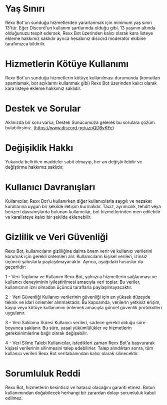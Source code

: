 # Yaş Sınırı
Rexx Bot'un sunduğu hizmetlerden yararlanmak için minimum yaş sınırı 13'tür. Eğer Discord'un kullanım şartlarında olduğu gibi, 13 yaşının altında olduğunuzu tespit edersek, Rexx Bot üzerinden kalıcı olarak kara listeye ekleme hakkımız saklıdır ayrıca hesabınız discord moderatör ekibine tarafımızca bildirilir. 

# Hizmetlerin Kötüye Kullanımı
Rexx Bot'un sunduğu hizmetlerin kötüye kullanılması durumunda (komutları spamlamak, bot açıklarını kullanmak gibi) Rexx Bot üzerinden kalıcı olarak kara listeye ekleme hakkımız saklıdır.

# Destek ve Sorular
Aklınızda bir soru varsa, Destek Sunucumuza gelerek bu sorulara çözüm bulabilirsiniz. (https://www.discord.gg/uzpQD6vKFe)

# Değişiklik Hakkı
Yukarıda belirtilen maddeler sabit olmayıp, her an değiştirilebilir ve değiştirme hakkımız saklıdır.

# Kullanıcı Davranışları
Kullanıcılar, Rexx Bot'u kullanırken diğer kullanıcılarla saygılı ve nezaket kurallarına uygun bir şekilde iletişim kurmalıdır. Taciz, ayrımcılık, tehdit veya benzeri davranışlarda bulunan kullanıcılar, bot hizmetlerinden men edilebilir ve karalisteye kalıcı bir şekilde eklenebilir.

# Gizlilik ve Veri Güvenliği

Rexx Bot, kullanıcıların gizliliğine daima önem verir ve kullanıcı verilerini korumak için gerekli önlemleri alır. Kullanıcıların kişisel verileri, izinsiz üçüncü şahıslarla paylaşılmayacaktır. Ayrıca, aşağıdaki hususlar da geçerlidir:

1 - Veri Toplama ve Kullanım
Rexx Bot, yalnızca hizmetlerin sağlanması ve kullanıcı deneyiminin iyileştirilmesi amacıyla veri toplar. Bu veriler, kullanıcının izni olmadan üçüncü taraflarla paylaşılmayacaktır.

2 - Veri Güvenliği
Kullanıcı verilerinin güvenliği için en yüksek düzeyde teknik ve idari önlemler alınmaktadır. Bu kapsamda, verilerin yetkisiz erişim, kayıp veya kötüye kullanımını önlemek amacıyla güncel güvenlik protokolleri uygulanır.

3 - Veri Saklama Süresi
Kullanıcı verileri, sadece gerekli olduğu süre boyunca saklanır. Bu süre, yasal yükümlülükler ve hizmetlerin gereksinimlerine bağlı olarak değişebilir.

4 - Veri Silme Talebi
Kullanıcılar, istedikleri zaman Rexx Bot'a başvurarak kişisel verilerinin silinmesini talep edebilirler. Talep alındıktan sonra, tüm kullanıcı verileri Rexx Bot veritabanından kalıcı olarak silinecektir.


# Sorumluluk Reddi
Rexx Bot, hizmetlerin kesintisiz ve hatasız olacağını garanti etmez. Botun kullanımından doğabilecek herhangi bir zarardan dolayı sorumluluk kabul edilmez.
